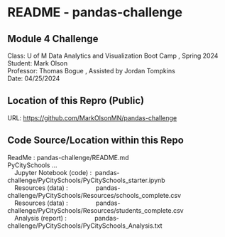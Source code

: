 # README - pandas-challenge  

## Module 4 Challenge  
Class:      U of M Data Analytics and Visualization Boot Camp , Spring 2024  
Student:    Mark Olson  
Professor:  Thomas Bogue  ,  Assisted by Jordan Tompkins  
Date:       04/25/2024  

## Location of this Repro (Public)  
URL:        https://github.com/MarkOlsonMN/pandas-challenge  

## Code Source/Location within this Repo  
ReadMe :    pandas-challenge/README.md  
PyCitySchools ...  
&nbsp;&nbsp;&nbsp;&nbsp;Jupyter Notebook (code) :&nbsp;&nbsp;pandas-challenge/PyCitySchools/PyCitySchools_starter.ipynb  
&nbsp;&nbsp;&nbsp;&nbsp;Resources (data) :        &nbsp;&nbsp;&nbsp;&nbsp;&nbsp;&nbsp;&nbsp;&nbsp;&nbsp;&nbsp;&nbsp;&nbsp;&nbsp;&nbsp;&nbsp;pandas-challenge/PyCitySchools/Resources/schools_complete.csv  
&nbsp;&nbsp;&nbsp;&nbsp;Resources (data) :        &nbsp;&nbsp;&nbsp;&nbsp;&nbsp;&nbsp;&nbsp;&nbsp;&nbsp;&nbsp;&nbsp;&nbsp;&nbsp;&nbsp;&nbsp;pandas-challenge/PyCitySchools/Resources/students_complete.csv  
&nbsp;&nbsp;&nbsp;&nbsp;Analysis (report) :       &nbsp;&nbsp;&nbsp;&nbsp;&nbsp;&nbsp;&nbsp;&nbsp;&nbsp;&nbsp;&nbsp;&nbsp;&nbsp;&nbsp;&nbsp;pandas-challenge/PyCitySchools/PyCitySchools_Analysis.txt  
